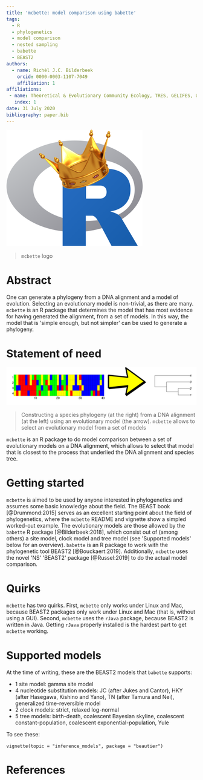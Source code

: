 ```yaml
---
title: 'mcbette: model comparison using babette'
tags:
  - R
  - phylogenetics
  - model comparison
  - nested sampling
  - babette
  - BEAST2
authors:
  - name: Richèl J.C. Bilderbeek
    orcid: 0000-0003-1107-7049
    affiliation: 1
affiliations:
 - name: Theoretical & Evolutionary Community Ecology, TRES, GELIFES, University of Groningen
   index: 1
date: 31 July 2020
bibliography: paper.bib
---
```


![](man/figures/mcbette_logo.png)

> ``mcbette`` logo

# Abstract

One can generate a phylogeny from a DNA alignment and a model of evolution.
Selecting an evolutionary model is non-trivial, as there are many.
``mcbette`` is an R package that determines the model that has most
evidence for having generated the alignment, from a set of models.
In this way, the model that is 'simple enough, but not simpler' can
be used to generate a phylogeny.

# Statement of need 

![](man/figures/combined.png)

> Constructing a species phylogeny (at the right) 
> from a DNA alignment (at the left)
> using an evolutionary model (the arrow). 
> ``mcbette`` allows to select an evolutionary model from a set of models

``mcbette`` is an R package to do model comparison between
a set of evolutionary models on a DNA alignment, which allows
to select that model that is closest to the process that underlied
the DNA alignment and species tree.

# Getting started

``mcbette`` is aimed to be used by anyone interested in phylogenetics
and assumes some basic knowledge about the field.
The BEAST book [@Drummond:2015] serves as an excellent starting point
about the field of phylogenetics, 
where the ``mcbette`` README and vignette show a simpled worked-out example.
The evolutionary models are those allowed by the ``babette`` 
R package [@Bilderbeek:2018], which consist out of (among others) 
a site model, clock model and tree model (see 'Supported models' below for an overview). 
``babette`` is an R package to work with the phylogenetic 
tool BEAST2 [@Bouckaert:2019]. 
Additionally, ``mcbette`` uses the novel 'NS'
'BEAST2' package [@Russel:2019] to do the actual model comparison.

# Quirks

``mcbette`` has two quirks. 
First, ``mcbette`` only works under Linux and Mac, because BEAST2 packages only 
work under Linux and Mac (that is, without using a GUI).
Second, ``mcbette`` uses the ``rJava``
package, because BEAST2 is written in Java. 
Getting ``rJava`` properly installed is the hardest part
to get ``mcbette`` working.

# Supported models

At the time of writing, these are the BEAST2 models that ``babette`` supports:

 * 1 site model: gamma site model
 * 4 nucleotide substitution models: JC (after Jukes and Cantor), 
   HKY (after Hasegawa, Kishino and Yano), TN (after Tamura and Nei), 
   generalized time-reversible model
 * 2 clock models: strict, relaxed log-normal
 * 5 tree models: birth-death, coalescent Bayesian skyline, 
   coalescent constant-population, coalescent exponential-population, Yule

To see these:

```
vignette(topic = "inference_models", package = "beautier")
```

# References

